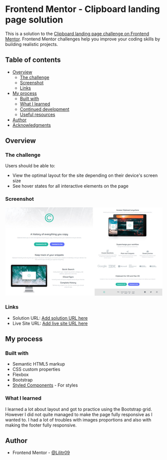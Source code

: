 # Frontend Mentor - Clipboard landing page solution

This is a solution to the [Clipboard landing page challenge on Frontend Mentor](https://www.frontendmentor.io/challenges/clipboard-landing-page-5cc9bccd6c4c91111378ecb9). Frontend Mentor challenges help you improve your coding skills by building realistic projects. 

## Table of contents

- [Overview](#overview)
  - [The challenge](#the-challenge)
  - [Screenshot](#screenshot)
  - [Links](#links)
- [My process](#my-process)
  - [Built with](#built-with)
  - [What I learned](#what-i-learned)
  - [Continued development](#continued-development)
  - [Useful resources](#useful-resources)
- [Author](#author)
- [Acknowledgments](#acknowledgments)


## Overview

### The challenge

Users should be able to:

- View the optimal layout for the site depending on their device's screen size
- See hover states for all interactive elements on the page

### Screenshot

![](./Screenshot.jpg)



### Links

- Solution URL: [Add solution URL here](https://github.com/Lilitr09/Clipboard-Landing-Page)
- Live Site URL: [Add live site URL here](https://lilitr09.github.io/Clipboard-Landing-Page/)

## My process

### Built with

- Semantic HTML5 markup
- CSS custom properties
- Flexbox
- Bootstrap
- [Styled Components](https://uiverse.io/) - For styles


### What I learned

I learned a lot about layout and got to practice using the Bootstrap grid. However I did not quite managed to make the page fully responsive as I wanted to. I had a lot of troubles with images proportions and also with making the footer fully responsive. 



## Author

- Frontend Mentor - [@Lilitr09](https://www.frontendmentor.io/profile/Lilitr09)

